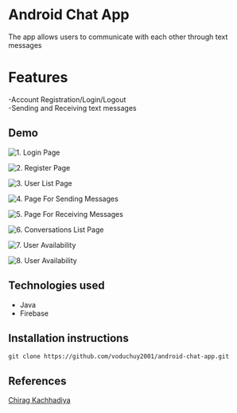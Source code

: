 # Android Chat App

The app allows users to communicate with each other through text messages

# Features

-Account Registration/Login/Logout  
-Sending and Receiving text messages

## Demo
![1. Login Page](https://res.cloudinary.com/dpzlmsevz/image/upload/v1680709151/login_ip20qj.jpg)
 
![2. Register Page](https://res.cloudinary.com/dpzlmsevz/image/upload/v1680709151/register_rigsah.jpg)
 
![3. User List Page](https://res.cloudinary.com/dpzlmsevz/image/upload/v1680709151/userList_aqrnok.jpg)
 
![4. Page For Sending Messages](https://res.cloudinary.com/dpzlmsevz/image/upload/v1680710983/receiveMessage_abms1n.jpg)
 
![5. Page For Receiving Messages](https://res.cloudinary.com/dpzlmsevz/image/upload/v1680710983/receiveMessage_abms1n.jpg)
 
![6. Conversations List Page](https://res.cloudinary.com/dpzlmsevz/image/upload/v1680709151/conversations_bubeaw.jpg)

![7. User Availability](https://res.cloudinary.com/dpzlmsevz/image/upload/v1680711694/avalability1_dwworc.jpg)

![8. User Availability](https://res.cloudinary.com/dpzlmsevz/image/upload/v1680711694/avalability2_gloe6p.jpg)

## Technologies used

- Java
- Firebase

## Installation instructions

    git clone https://github.com/voduchuy2001/android-chat-app.git

## References

[Chirag Kachhadiya](https://www.youtube.com/@chiragkachhadiya)
